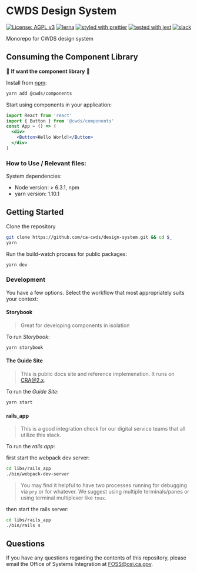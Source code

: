 # CWDS Design System

[![License: AGPL v3](https://img.shields.io/badge/license-AGPL%20v3-blue.svg)](https://www.gnu.org/licenses/agpl-3.0)
[![lerna](https://img.shields.io/badge/maintained%20with-lerna-cc00ff.svg)](https://lernajs.io/)
[![styled with prettier](https://img.shields.io/badge/styled_with-prettier-ff69b4.svg)](https://github.com/prettier/prettier)
[![tested with jest](https://img.shields.io/badge/tested_with-jest-99424f.svg)](https://github.com/facebook/jest)
[![slack](https://img.shields.io/badge/chat-slack-53b390.svg?logo=slack)](https://slack.com/app_redirect?channel=C34SC4BMF)

Monorepo for CWDS design system

## Consuming the Component Library

🛑 **If want the component library** 🛑

Install from [npm](https://www.npmjs.com/package/@cwds/components):

```sh
yarn add @cwds/components
```

Start using components in your application:

```jsx
import React from 'react'
import { Button } from '@cwds/components'
const App = () => (
  <div>
    <Button>Hello World!</Button>
  </div>
)
```

### How to Use / Relevant files:

System dependencies:

- Node version: > 6.3.1, npm
- yarn version: 1.10.1

## Getting Started

Clone the repository

```sh
git clone https://github.com/ca-cwds/design-system.git && cd $_
yarn
```

Run the build-watch process for public packages:

```sh
yarn dev
```

### Development

You have a few options. Select the workflow that most appropriately suits your context:

#### Storybook

> Great for developing components in isolation

To run _Storybook_:

```sh
yarn storybook
```

#### The Guide Site

> This is public docs site and reference implemenation. It runs on CRA@2.x.

To run the _Guide Site_:

```sh
yarn start
```

#### rails_app

> This is a good integration check for our digital service teams that all utilize this stack.

To run the _rails app_:

first start the webpack dev server:

```sh
cd libs/rails_app
./bin/webpack-dev-server
```

> You may find it helpful to have two processes running for debugging via `pry` or for whatever. We suggest using multiple terminals/panes or using terminal multiplexer like `tmux`.

then start the rails server:

```sh
cd libs/rails_app
./bin/rails s
```

## Questions

If you have any questions regarding the contents of this repository, please email the Office of Systems Integration at <FOSS@osi.ca.gov>.
